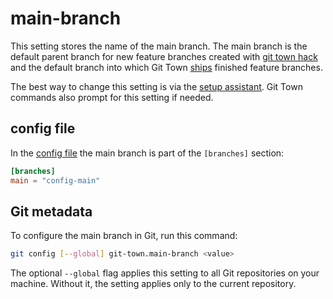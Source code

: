 # main-branch

This setting stores the name of the main branch. The main branch is the default
parent branch for new feature branches created with
[git town hack](../commands/hack.md) and the default branch into which Git Town
[ships](../commands/ship.md) finished feature branches.

The best way to change this setting is via the
[setup assistant](../configuration.md). Git Town commands also prompt for this
setting if needed.

## config file

In the [config file](../configuration-file.md) the main branch is part of the
`[branches]` section:

```toml
[branches]
main = "config-main"
```

## Git metadata

To configure the main branch in Git, run this command:

```bash
git config [--global] git-town.main-branch <value>
```

The optional `--global` flag applies this setting to all Git repositories on
your machine. Without it, the setting applies only to the current repository.
